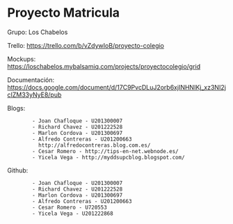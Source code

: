Proyecto Matricula 
==========================
Grupo: 		Los Chabelos

Trello: 	https://trello.com/b/vZdywIoB/proyecto-colegio

Mockups: 	https://loschabelos.mybalsamiq.com/projects/proyectocolegio/grid

Documentación:	https://docs.google.com/document/d/17C9PvcDLuJ2orb6xjINHNIKj_xz3NI2jcIZM33yNyE8/pub

Blogs:
	
			- Joan Chafloque - U201300007
			- Richard Chavez - U201222528
			- Marlon Cordova - U201300697
			- Alfredo Contreras - U201200663
			  http://alfredocontreras.blog.com.es/
			- Cesar Romero - http://tips-en-net.webnode.es/
			- Yicela Vega - http://myddsupcblog.blogspot.com/

	

Github: 

			- Joan Chafloque - U201300007
			- Richard Chavez - U201222528
			- Marlon Cordova - U201300697
			- Alfredo Contreras - U201200663
			- Cesar Romero - U720553
			- Yicela Vega - U201222868
